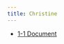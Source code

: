 ```yaml
---
title: Christine
---
```


- [1-1 Document](https://fda-my.sharepoint.com/:w:/g/personal/philip_villasurda_fda_gov/EewXr_ariIZAgHKiqIWSYZkB7tquh1JI4_ahGfIAleRT8A?e=ecctGH)